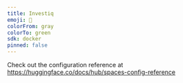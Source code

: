 ```yaml
---
title: Investiq
emoji: 🦀
colorFrom: gray
colorTo: green
sdk: docker
pinned: false
---
```


Check out the configuration reference at https://huggingface.co/docs/hub/spaces-config-reference
